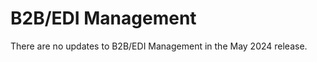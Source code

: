 # B2B/EDI Management

<head>
  <meta name="guidename" content="Release Notes"/>
  <meta name="context" content="GUID-be5ad084-dd2a-43a9-af64-d5b62a60be6f"/>
</head>

There are no updates to B2B/EDI Management in the May 2024 release.
